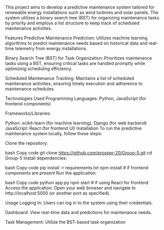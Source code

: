 This project aims to develop a predictive maintenance system tailored for renewable energy installations such as wind turbines and solar panels. The system utilizes a binary search tree (BST) for organizing maintenance tasks by priority and employs a list structure to keep track of scheduled maintenance activities.

Features
Predictive Maintenance Prediction: Utilizes machine learning algorithms to predict maintenance needs based on historical data and real-time telemetry from energy installations.

Binary Search Tree (BST) for Task Organization: Prioritizes maintenance tasks using a BST, ensuring critical tasks are handled promptly while optimizing scheduling efficiency.

Scheduled Maintenance Tracking: Maintains a list of scheduled maintenance activities, ensuring timely execution and adherence to maintenance schedules.

Technologies Used
Programming Languages: Python, JavaScript (for frontend components)

Frameworks/Libraries:

Python: scikit-learn (for machine learning), Django (for web backend)
JavaScript: React (for frontend UI)
Installation
To run the predictive maintenance system locally, follow these steps:

Clone the repository:

bash
Copy code
git clone https://github.com/prosper-20/Group-5.git
cd Group-5
Install dependencies:

bash
Copy code
pip install -r requirements.txt
npm install   # if frontend components are present
Run the application:

bash
Copy code
python app.py
npm start      # if using React for frontend
Access the application:
Open your web browser and navigate to http://localhost:5000 (or another port as specified).

Usage
Logging In: Users can log in to the system using their credentials.

Dashboard: View real-time data and predictions for maintenance needs.

Task Management: Utilize the BST-based task organization
